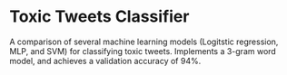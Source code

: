 # Toxic Tweets Classifier
A comparison of several machine learning models (Logitstic regression, MLP, and SVM) for classifying toxic tweets. 
Implements a 3-gram word model, and achieves a validation accuracy of 94%.  
